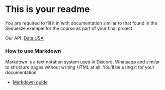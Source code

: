 # This is your readme
You are required to fill it in with documentation similar to that found in the Sequelize example for the course as part of your final project.


Our API: [Data USA](https://datausa.io/about/api/)


### How to use Markdown
Markdown is a text notation system used in Discord, Whatsapp and similar to structure pages without writing HTML at all. You'll be using it for your documentation.
* [Markdown guide](https://www.markdownguide.org/cheat-sheet/)
